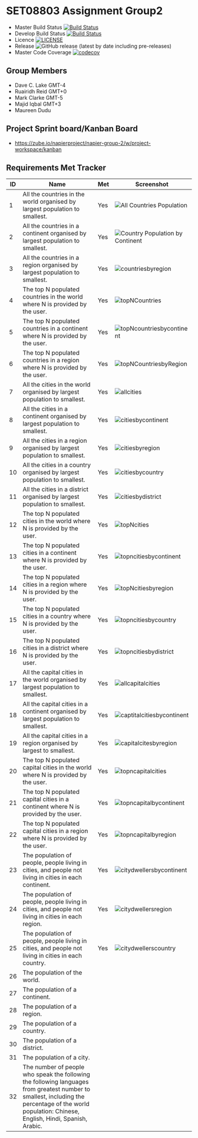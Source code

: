 # SET08803 Assignment Group2


- Master Build Status [![Build Status](https://www.travis-ci.com/dclake/SET08803Group2.svg?branch=main)](https://www.travis-ci.com/dclake/SET08803Group2) 
- Develop Build Status [![Build Status](https://www.travis-ci.com/dclake/SET08803Group2.svg?branch=main)](https://www.travis-ci.com/dclake/SET08803Group2)
- Licence [![LICENSE](https://img.shields.io/github/license/dclake/SET08803Group2.svg?style=flat-square)](https://github.com/dclake/SET08803Group2/blob/main/LICENSE)
- Release ![GitHub release (latest by date including pre-releases)](https://img.shields.io/github/v/release/dclake/SET08803Group2?include_prereleases)
- Master Code Coverage [![codecov](https://codecov.io/gh/dclake/SET08803Group2/branch/main/graph/badge.svg?token=HIRW4BV47J)](https://codecov.io/gh/dclake/SET08803Group2)

## Group Members
- Dave C. Lake	    GMT-4
- Ruairidh Reid     GMT+0 
- Mark Clarke       GMT-5
- Majid Iqbal 	    GMT+3
- Maureen Dudu

## Project Sprint board/Kanban Board 
- https://zube.io/napierproject/napier-group-2/w/project-workspace/kanban

## Requirements Met Tracker

| ID    | Name | Met  | Screenshot |
|-------|------|------|------------|
| 1     | All the countries in the world organised by largest population to smallest. | Yes | ![All Countries Population](https://user-images.githubusercontent.com/72627750/115640838-db933400-a2e5-11eb-927d-f5469e9de889.PNG) |
| 2     | All the countries in a continent organised by largest population to smallest. | Yes | ![Country Population by Continent](https://user-images.githubusercontent.com/72627750/115641139-7d1a8580-a2e6-11eb-8fd7-3bb3fdb16da3.PNG)  |
| 3     | All the countries in a region organised by largest population to smallest. | Yes | ![countriesbyregion](https://user-images.githubusercontent.com/72627750/115641402-00d47200-a2e7-11eb-825c-a71a051fcf15.PNG) |
| 4     | The top N populated countries in the world where N is provided by the user.| Yes | ![topNCountries](https://user-images.githubusercontent.com/72627750/115644338-6aa34a80-a2ec-11eb-850b-eb05e32e71f9.PNG) |
| 5     | The top N populated countries in a continent where N is provided by the user.| Yes | ![topNcountriesbycontinent](https://user-images.githubusercontent.com/72627750/115646968-12227c00-a2f1-11eb-85e8-42d40153a626.PNG) |
| 6     | The top N populated countries in a region where N is provided by the user. | Yes | ![topNCountriesbyRegion](https://user-images.githubusercontent.com/72627750/115648152-fa4bf780-a2f2-11eb-950e-894fd02194f6.PNG) |
| 7     | All the cities in the world organised by largest population to smallest. | Yes | ![allcities](https://user-images.githubusercontent.com/72627750/115648800-143a0a00-a2f4-11eb-9aff-6c133450678e.PNG)|
| 8     | All the cities in a continent organised by largest population to smallest. | Yes | ![citiesbycontinent](https://user-images.githubusercontent.com/72627750/115649492-6b8caa00-a2f5-11eb-8344-ca6088b3edb8.PNG) |
| 9     | All the cities in a region organised by largest population to smallest. | Yes | ![citiesbyregion](https://user-images.githubusercontent.com/72627750/115650302-f4f0ac00-a2f6-11eb-9ac3-a97f5a51ed8e.PNG)|
| 10    | All the cities in a country organised by largest population to smallest. | Yes | ![citiesbycountry](https://user-images.githubusercontent.com/72627750/115651064-7563dc80-a2f8-11eb-86dd-21037f1dbf8a.PNG)|
| 11    | All the cities in a district organised by largest population to smallest. | Yes |![citiesbydistrict](https://user-images.githubusercontent.com/72627750/115651751-cc1de600-a2f9-11eb-9d3a-451f98050d4b.PNG)|
| 12    | The top N populated cities in the world where N is provided by the user. | Yes | ![topNcities](https://user-images.githubusercontent.com/72627750/115652443-469b3580-a2fb-11eb-9e22-5276fb12467d.PNG)|
| 13    | The top N populated cities in a continent where N is provided by the user. | Yes | ![topncitiesbycontinent](https://user-images.githubusercontent.com/72627750/115653451-308e7480-a2fd-11eb-975a-6aa86f085187.PNG)|
| 14    | The top N populated cities in a region where N is provided by the user. | Yes |![topNcitiesbyregion](https://user-images.githubusercontent.com/72627750/115654215-aba45a80-a2fe-11eb-925c-eeaa2b7a3150.PNG)|
| 15    | The top N populated cities in a country where N is provided by the user. | Yes | ![topncitiesbycountry](https://user-images.githubusercontent.com/72627750/115655244-e3140680-a300-11eb-8c95-a1d5f7a4b825.PNG)|
| 16    | The top N populated cities in a district where N is provided by the user. | Yes | ![topncitiesbydistrict](https://user-images.githubusercontent.com/72627750/115658624-1c4f7500-a307-11eb-8530-4baad62e10f4.PNG)|
| 17    | All the capital cities in the world organised by largest population to smallest. | Yes | ![allcapitalcities](https://user-images.githubusercontent.com/72627750/115662815-8a973600-a30d-11eb-8474-1f1c720e3a16.PNG)|
| 18    | All the capital cities in a continent organised by largest population to smallest. | Yes | ![captitalcitiesbycontinent](https://user-images.githubusercontent.com/72627750/115663363-625c0700-a30e-11eb-9da5-7de920bfc95e.PNG)|
| 19    | All the capital cities in a region organised by largest to smallest. | Yes | ![capitalcitesbyregion](https://user-images.githubusercontent.com/72627750/115664744-39d50c80-a310-11eb-893a-2eda6459f359.PNG)|
| 20    | The top N populated capital cities in the world where N is provided by the user. | Yes | ![topncapitalcities](https://user-images.githubusercontent.com/72627750/115665478-5c1b5a00-a311-11eb-971e-45cfe091f25f.PNG)|
| 21    | The top N populated capital cities in a continent where N is provided by the user. | Yes | ![topncapitalbycontinent](https://user-images.githubusercontent.com/72627750/115694429-d73f3900-a32e-11eb-929e-1ff286602334.PNG)|
| 22    | The top N populated capital cities in a region where N is provided by the user. | Yes | ![topncapitalbyregion](https://user-images.githubusercontent.com/72627750/115694705-1f5e5b80-a32f-11eb-9457-c7f3652a446d.PNG) |
| 23    | The population of people, people living in cities, and people not living in cities in each continent. | Yes| ![citydwellersbycontinent](https://user-images.githubusercontent.com/72627750/115696475-baa40080-a330-11eb-87bc-c7bff7ef6df5.PNG) |
| 24    | The population of people, people living in cities, and people not living in cities in each region. | Yes | ![citydwellersregion](https://user-images.githubusercontent.com/72627750/115696709-ee7f2600-a330-11eb-9c35-caf97c69fbc0.PNG) |
| 25    | The population of people, people living in cities, and people not living in cities in each country. | Yes | ![citydwellerscountry](https://user-images.githubusercontent.com/72627750/115696999-2a19f000-a331-11eb-8954-caeaf05bfe52.PNG) |
| 26    | The population of the world.
| 27    | The population of a continent.
| 28    | The population of a region.
| 29    | The population of a country.
| 30    | The population of a district.
| 31    | The population of a city.
| 32    | The number of people who speak the following the following languages from greatest number to smallest, including the percentage of the world population: Chinese, English, Hindi, Spanish, Arabic. |

